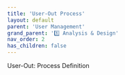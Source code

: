 ```yaml
---
title: 'User-Out Process'
layout: default
parent: 'User Management'
grand_parent: '1️⃣ Analysis & Design'
nav_order: 2
has_children: false
---
```


User-Out: Process Definition